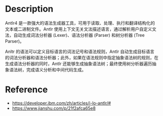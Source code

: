 # Description

Antlr4 是一款强大的语法生成器工具，可用于读取、处理、执行和翻译结构化的文本或二进制文件。Antlr 使用上下文无关文法描述语言，通过解析用户自定义文法，自动生成词法分析器 (Lexer)、语法分析器 (Parser) 和树分析器 (Tree Parser)。

Anltr 的语法可以定义目标语言的词法记号和语法规则，Antlr 自动生成目标语言的词法分析器和语法分析器；此外，如果在语法规则中指定抽象语法树的规则，在生成语法分析器的同时，Antlr 还能够生成抽象语法树；最终使用树分析器遍历抽象语法树，完成语义分析和中间代码生成。

# Reference

- https://developer.ibm.com/zh/articles/j-lo-antlr/#
- https://www.jianshu.com/p/21f2afca65e8